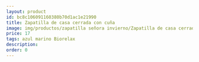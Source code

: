 ```yaml
---
layout: product
id: bc8c106091160380b70d1ac1e21990
title: Zapatilla de casa cerrada con cuña
image: img/productos/zapatilla señora invierno/Zapatilla de casa cerrada con cuña=17=azul marino Biorelax.webp
price: 17
tags: azul marino Biorelax
description: 
order: 0
---
```

